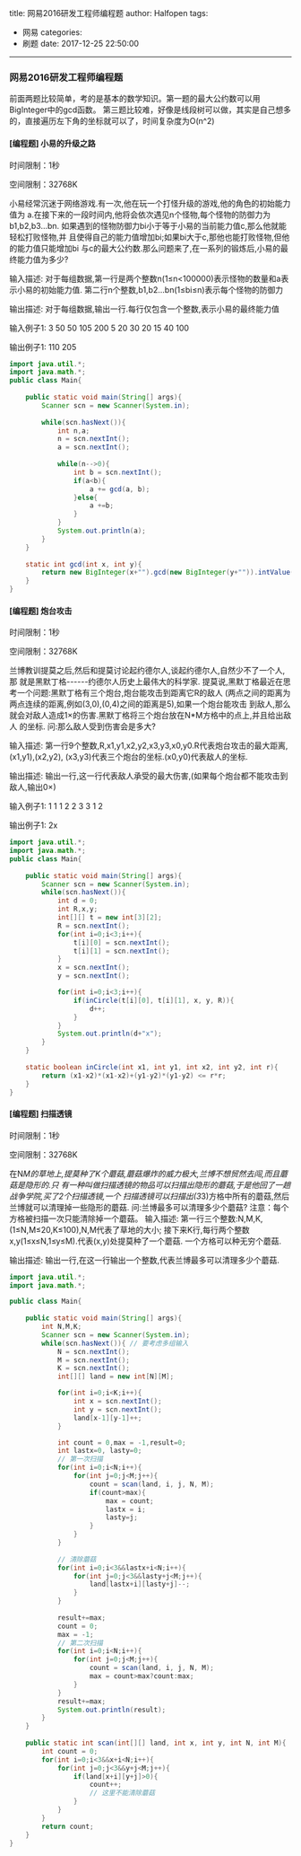 title: 网易2016研发工程师编程题
author: Halfopen
tags:
  - 网易
categories:
  - 刷题
date: 2017-12-25 22:50:00
---
### 网易2016研发工程师编程题

前面两题比较简单，考的是基本的数学知识。第一题的最大公约数可以用BigInteger中的gcd函数。
第三题比较难，好像是线段树可以做，其实是自己想多的，直接遍历左下角的坐标就可以了，时间复杂度为O(n^2)

#### [编程题] 小易的升级之路
时间限制：1秒

空间限制：32768K

小易经常沉迷于网络游戏.有一次,他在玩一个打怪升级的游戏,他的角色的初始能力值为 a.在接下来的一段时间内,他将会依次遇见n个怪物,每个怪物的防御力为b1,b2,b3...bn. 如果遇到的怪物防御力bi小于等于小易的当前能力值c,那么他就能轻松打败怪物,并 且使得自己的能力值增加bi;如果bi大于c,那他也能打败怪物,但他的能力值只能增加bi 与c的最大公约数.那么问题来了,在一系列的锻炼后,小易的最终能力值为多少?

输入描述:
对于每组数据,第一行是两个整数n(1≤n<100000)表示怪物的数量和a表示小易的初始能力值.
第二行n个整数,b1,b2...bn(1≤bi≤n)表示每个怪物的防御力


输出描述:
对于每组数据,输出一行.每行仅包含一个整数,表示小易的最终能力值

输入例子1:
3 50
50 105 200
5 20
30 20 15 40 100

输出例子1:
110
205

```java
import java.util.*;
import java.math.*;
public class Main{
    
    public static void main(String[] args){
        Scanner scn = new Scanner(System.in);
        
        while(scn.hasNext()){
            int n,a;
            n = scn.nextInt();
            a = scn.nextInt();
            
            while(n-->0){
                int b = scn.nextInt();
                if(a<b){
                    a += gcd(a, b);
                }else{
                    a +=b;
                }
            }
            System.out.println(a);
        }
    }
    
    static int gcd(int x, int y){
        return new BigInteger(x+"").gcd(new BigInteger(y+"")).intValue();
    }
}
```

#### [编程题] 炮台攻击
时间限制：1秒

空间限制：32768K

兰博教训提莫之后,然后和提莫讨论起约德尔人,谈起约德尔人,自然少不了一个人,那 就是黑默丁格------约德尔人历史上最伟大的科学家. 提莫说,黑默丁格最近在思考一个问题:黑默丁格有三个炮台,炮台能攻击到距离它R的敌人 (两点之间的距离为两点连续的距离,例如(3,0),(0,4)之间的距离是5),如果一个炮台能攻击 到敌人,那么就会对敌人造成1×的伤害.黑默丁格将三个炮台放在N*M方格中的点上,并且给出敌人 的坐标. 问:那么敌人受到伤害会是多大?

输入描述:
第一行9个整数,R,x1,y1,x2,y2,x3,y3,x0,y0.R代表炮台攻击的最大距离,(x1,y1),(x2,y2), (x3,y3)代表三个炮台的坐标.(x0,y0)代表敌人的坐标.


输出描述:
输出一行,这一行代表敌人承受的最大伤害,(如果每个炮台都不能攻击到敌人,输出0×)

输入例子1:
1 1 1 2 2 3 3 1 2

输出例子1:
2x

```java
import java.util.*;
import java.math.*;
public class Main{
    
    public static void main(String[] args){
        Scanner scn = new Scanner(System.in);
        while(scn.hasNext()){
            int d = 0;
            int R,x,y;
            int[][] t = new int[3][2];
            R = scn.nextInt();
            for(int i=0;i<3;i++){
                t[i][0] = scn.nextInt();
                t[i][1] = scn.nextInt();
            }
            x = scn.nextInt();
            y = scn.nextInt();

            for(int i=0;i<3;i++){
                if(inCircle(t[i][0], t[i][1], x, y, R)){
                    d++;
                }
            }
            System.out.println(d+"x");
        }
    }
    
    static boolean inCircle(int x1, int y1, int x2, int y2, int r){
        return (x1-x2)*(x1-x2)+(y1-y2)*(y1-y2) <= r*r;
    }
}
```

#### [编程题] 扫描透镜
时间限制：1秒

空间限制：32768K

在N*M的草地上,提莫种了K个蘑菇,蘑菇爆炸的威力极大,兰博不想贸然去闯,而且蘑菇是隐形的.只 有一种叫做扫描透镜的物品可以扫描出隐形的蘑菇,于是他回了一趟战争学院,买了2个扫描透镜,一个 扫描透镜可以扫描出(3*3)方格中所有的蘑菇,然后兰博就可以清理掉一些隐形的蘑菇. 问:兰博最多可以清理多少个蘑菇?
注意：每个方格被扫描一次只能清除掉一个蘑菇。 
输入描述:
第一行三个整数:N,M,K,(1≤N,M≤20,K≤100),N,M代表了草地的大小;
接下来K行,每行两个整数x,y(1≤x≤N,1≤y≤M).代表(x,y)处提莫种了一个蘑菇.
一个方格可以种无穷个蘑菇.


输出描述:
输出一行,在这一行输出一个整数,代表兰博最多可以清理多少个蘑菇.

```java
import java.util.*;
import java.math.*;

public class Main{
    
    public static void main(String[] args){
        int N,M,K;
        Scanner scn = new Scanner(System.in);
        while(scn.hasNext()){ // 要考虑多组输入
            N = scn.nextInt();
            M = scn.nextInt();
            K = scn.nextInt();
            int[][] land = new int[N][M];

            for(int i=0;i<K;i++){
                int x = scn.nextInt();
                int y = scn.nextInt();
                land[x-1][y-1]++;
            }

            int count = 0,max = -1,result=0;
            int lastx=0, lasty=0;
            // 第一次扫描
            for(int i=0;i<N;i++){
                for(int j=0;j<M;j++){
                    count = scan(land, i, j, N, M);
                    if(count>max){
                        max = count;
                        lastx = i;
                        lasty=j;
                    }
                }
            }
            
            // 清除蘑菇
            for(int i=0;i<3&&lastx+i<N;i++){
                for(int j=0;j<3&&lasty+j<M;j++){
                    land[lastx+i][lasty+j]--;
                }
            }
            
            result+=max;
            count = 0;
            max = -1;
            // 第二次扫描
            for(int i=0;i<N;i++){
                for(int j=0;j<M;j++){
                    count = scan(land, i, j, N, M);
                    max = count>max?count:max;
                }
            }
            result+=max;
            System.out.println(result);
        }
    }
    
    public static int scan(int[][] land, int x, int y, int N, int M){
        int count = 0;
        for(int i=0;i<3&&x+i<N;i++){
            for(int j=0;j<3&&y+j<M;j++){
                if(land[x+i][y+j]>0){
                    count++;
                    // 这里不能清除蘑菇
                }
            }
        }
        return count;
    }
}


```